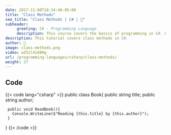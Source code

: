 ```yaml
---
date: 2017-11-08T18:34:48-05:00
title: "Class Methods"
seo_title: "Class Methods | C# | 🦒"
subheader:
     greeting: C# - Programming Language
     description: This course covers the basics of programming in C#. Work your way through the videos/articles and I'll teach you everything you need to know to start your programming journey!
description: This tutorial covers class methods in C#.
author: 🦒
image: class-methods.png
video: wZ5zl4i68Hg
url: /programming-languages/csharp/class-methods/
weight: 27
---
```

## Code

{{< code lang="csharp" >}}
public class Book{
     public string title;
     public string author;

     public void ReadBook(){
       Console.WriteLine($"Reading {this.title} by {this.author}");
     }
}
{{< /code >}}